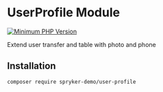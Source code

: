 # UserProfile Module
[![Minimum PHP Version](https://img.shields.io/badge/php-%3E%3D%208.2-8892BF.svg)](https://php.net/)

Extend user transfer and table with photo and phone

## Installation

```
composer require spryker-demo/user-profile
```
